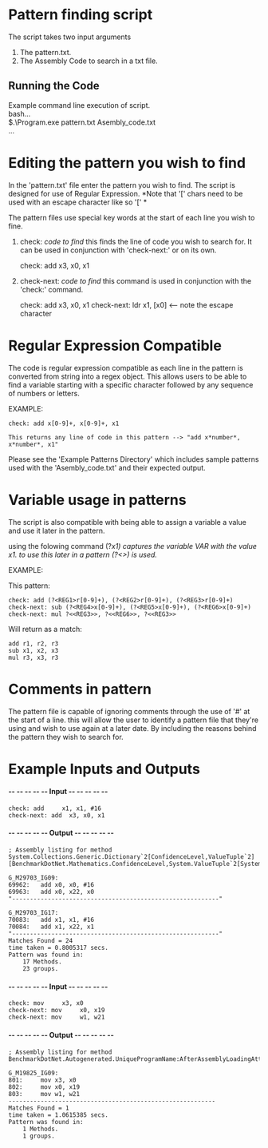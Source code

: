 # Pattern finding script

The script takes two input arguments 
1. The pattern.txt.
2. The Assembly Code to search in a txt file.

## Running the Code

Example command line execution of script.  
	bash...  
		$.\Program.exe pattern.txt Asembly_code.txt  
	...  

# Editing the pattern you wish to find
In the 'pattern.txt' file enter the pattern you wish to find.
The script is designed for use of Regular Expression.
*Note that '[' chars need to be used with an escape character like so '\[' *

The pattern files use special key words at the start of each line you wish to fine.

1. check: *code to find*
	this finds the line of code you wish to search for. It can be used in conjunction with 'check-next:'
	or on its own.

	check: add x3, x0, x1

2. check-next: *code to find*
	this command is used in conjunction with the 'check:' command. 

	check: add x3, x0, x1
	check-next: ldr     x1, \[x0\]   <-- note the escape character

# Regular Expression Compatible

The code is regular expression compatible as each line in the pattern is converted from string into a regex object.
This allows users to be able to find a variable starting with a specific character followed by any sequence of numbers or letters.

EXAMPLE:

	check: add x[0-9]+, x[0-9]+, x1

	This returns any line of code in this pattern --> "add x*number*, x*number*, x1"

Please see the 'Example Patterns Directory' which includes sample patterns used with the 'Asembly_code.txt' and their expected output.

# Variable usage in patterns  

The script is also compatible with being able to assign a variable a value and use it later in the pattern.

using the folowing command (?<VAR>x1) captures the variable VAR with the value x1.
to use this later in a pattern (?<<VAR>>) is used.

EXAMPLE:

This pattern:

	check: add (?<REG1>r[0-9]+), (?<REG2>r[0-9]+), (?<REG3>r[0-9]+)
	check-next: sub (?<REG4>x[0-9]+), (?<REG5>x[0-9]+), (?<REG6>x[0-9]+)
	check-next: mul ?<<REG3>>, ?<<REG6>>, ?<<REG3>>


Will return as a match:

	add r1, r2, r3
	sub x1, x2, x3
	mul r3, x3, r3

# Comments in pattern
The pattern file is capable of ignoring comments through the use of '#' at the start of a line.
this will allow the user to identify a pattern file that they're using and wish to use again at a later date. By including the
reasons behind the pattern they wish to search for.


# Example Inputs and Outputs

#### -- -- -- -- -- Input -- -- -- -- --

	check: add     x1, x1, #16
	check-next: add  x3, x0, x1

#### -- -- -- -- -- Output -- -- -- -- --

	; Assembly listing for method System.Collections.Generic.Dictionary`2[ConfidenceLevel,ValueTuple`2][BenchmarkDotNet.Mathematics.ConfidenceLevel,System.ValueTuple`2[System.Int32,System.Int32]]:FindValue(int):byref:this

	G_M29703_IG09:  
	69962:	 add x0, x0, #16  
	69963:	 add x0, x22, x0  
	"----------------------------------------------------------"

	G_M29703_IG17:  
	70083:	 add x1, x1, #16  
	70084:	 add x1, x22, x1  
	"----------------------------------------------------------"  
	Matches Found = 24  
	time taken = 0.8005317 secs.  
	Pattern was found in:  
		17 Methods.   
		23 groups.

#### -- -- -- -- -- Input -- -- -- -- --
	check: mov     x3, x0
	check-next: mov     x0, x19
	check-next: mov     w1, w21

#### -- -- -- -- -- Output -- -- -- -- --
	; Assembly listing for method BenchmarkDotNet.Autogenerated.UniqueProgramName:AfterAssemblyLoadingAttached(System.String[]):int

	G_M19825_IG09:
	801:	 mov x3, x0
	802:	 mov x0, x19
	803:	 mov w1, w21
	----------------------------------------------------------
	Matches Found = 1
	time taken = 1.0615385 secs.
	Pattern was found in:
		1 Methods. 
		1 groups.